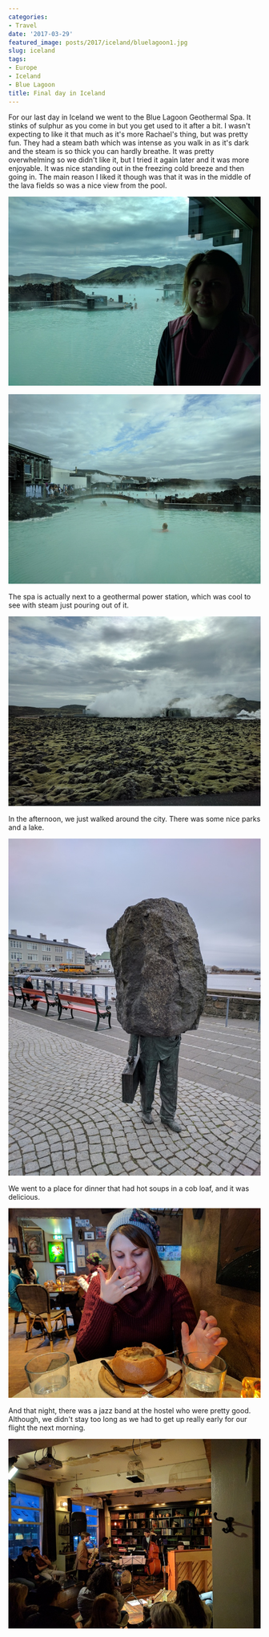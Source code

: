 ```yaml
---
categories:
- Travel
date: '2017-03-29'
featured_image: posts/2017/iceland/bluelagoon1.jpg
slug: iceland
tags:
- Europe
- Iceland
- Blue Lagoon
title: Final day in Iceland
---
```


For our last day in Iceland we went to the Blue Lagoon Geothermal Spa. It stinks of sulphur as you come in but you get used to it after a bit. I wasn't expecting to like it that much as it's more Rachael's thing, but was pretty fun.
They had a steam bath which was intense as you walk in as it's dark and the steam is so thick you can hardly breathe. It was pretty overwhelming so we didn't like it, but I tried it again later and it was more enjoyable. It was nice standing out in the freezing cold breeze and then going in. The main reason I liked it though was that it was in the middle of the lava fields so was a nice view from the pool.

![""](bluelagoon1.jpg "Blue Lagoon")

![""](bluelagoon2.jpg "Blue Lagoon")

The spa is actually next to a geothermal power station, which was cool to see with steam just pouring out of it.

![""](geothermal.jpg "Svartsengi Geothermal Power Station")

In the afternoon, we just walked around the city. There was some nice parks and a lake.

![""](lake_statue.jpg "")

We went to a place for dinner that had hot soups in a cob loaf, and it was delicious.

![""](soup_bread.jpg "Soup Bread")

And that night, there was a jazz band at the hostel who were pretty good. Although, we didn't stay too long as we had to get up really early for our flight the next morning.

![""](kex_jazz.jpg "")
